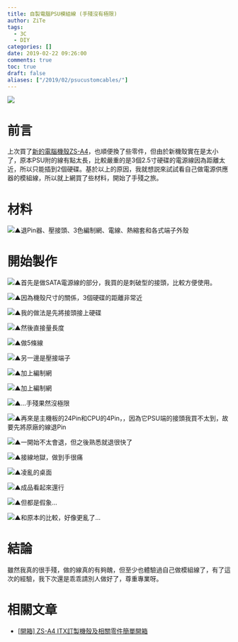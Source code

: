 ```yaml
---
title: 自製電腦PSU模組線 (手殘沒有極限)
author: ZiTe
tags:
  - 3C
  - DIY
categories: []
date: 2019-02-22 09:26:00
comments: true
toc: true
draft: false
aliases: ["/2019/02/psucustomcables/"]
---
```

![](https://1.bp.blogspot.com/-DWIH30NOyDI/XppYajhsUdI/AAAAAAAACFg/wPQROsxK1J0R6B1fgoHXJOisvhhVRSJDwCPcBGAsYHg/s640/ZPH_0309.JPG)

# 前言
上次買了[新的電腦機殼ZS-A4](/2019/02/unbox-zsa4itx/)，也順便換了些零件，但由於新機殼實在是太小了，原本PSU附的線有點太長，比較嚴重的是3個2.5寸硬碟的電源線因為距離太近，所以只能插到2個硬碟。基於以上的原因，我就想説來試試看自己做電源供應器的模組線，所以就上網買了些材料，開始了手殘之旅。

<!--more-->

# 材料

![▲退Pin器、壓接頭、3色編制網、電線、熱縮套和各式端子外殼](https://1.bp.blogspot.com/-EWtEbxLjS4E/XppYaoPVV2I/AAAAAAAACFg/uaQ5Z1Q_Rk4RIv-Cu-2NTjjXMKMd39FQwCPcBGAsYHg/s1600/ZPH_0266.JPG)

# 開始製作

![▲首先是做SATA電源線的部分，我買的是刺破型的接頭，比較方便使用。  ](https://1.bp.blogspot.com/-MlbTBRlPA5c/XppYaoJC1pI/AAAAAAAACFg/yvhG5UulaWYeEZVPNNBQuiX72bHGDhGgACPcBGAsYHg/s1600/ZPH_0271.JPG)

![▲因為機殼尺寸的關係，3個硬碟的距離非常近](https://1.bp.blogspot.com/-poRiXGsXJxM/XppYakaWIjI/AAAAAAAACFg/Ynnpx6BjrvMOd1ftxNXzlSqeR90DyD6nACPcBGAsYHg/s1600/ZPH_0269.JPG)

![▲我的做法是先將接頭接上硬碟](https://1.bp.blogspot.com/-y2Nm42qS21s/XppYakRP4hI/AAAAAAAACFg/1PV28La4JW8MWOHjKDhaFEl85Bf8Rf9EwCPcBGAsYHg/s1600/ZPH_0272.JPG)

![▲然後直接量長度](https://1.bp.blogspot.com/-eSocx7RGYG8/XppYastuYuI/AAAAAAAACFg/9QY9p6XOOqoROPlIJnfg7yOrg9-JKYJ1wCPcBGAsYHg/s1600/ZPH_0273.JPG)

![▲做5條線 ](https://1.bp.blogspot.com/-hghLMlHSehY/XppYakmJTHI/AAAAAAAACFg/vs9cp0oOQe8jcn7SP4MNYPRJcaHa5_qywCPcBGAsYHg/s1600/ZPH_0274.JPG)

![▲另一邊是壓接端子 ](https://1.bp.blogspot.com/-fUaj5mjq8lA/XppYasQGGYI/AAAAAAAACFg/5XMSUfeAhEoqC6q8UbLzgE1Q7huPErGvACPcBGAsYHg/s1600/ZPH_0279.JPG)

![▲加上編制網  ](https://1.bp.blogspot.com/-oEHQr0xudiE/XppYancr3jI/AAAAAAAACFg/J530xPv8pDw2fJ7gZd9xX0j6om8g5SGtQCPcBGAsYHg/s1600/ZPH_0280.JPG)

![▲加上編制網](https://1.bp.blogspot.com/-sgx8Cz_dSNw/XppYan-ARwI/AAAAAAAACFg/SuJNND5BW3Mf1X8DBwu0vr_4xpJJvhlQwCPcBGAsYHg/s1600/ZPH_0307.JPG)

![▲...手殘果然沒極限](https://1.bp.blogspot.com/-83HzNrd9qbM/XppYapqpikI/AAAAAAAACFg/W7SNvHxQDBIfw8upUXpuoYN0Qamfh1sfACPcBGAsYHg/s1600/ZPH_0275.JPG)

![▲再來是主機板的24Pin和CPU的4Pin，，因為它PSU端的接頭我買不太到，故要先將原廠的線退Pin](https://1.bp.blogspot.com/-k2kLmognHY4/XppYakIrBcI/AAAAAAAACFg/VL2Cot86eCYufvf8gFQQhfyQpOs-gtv0ACPcBGAsYHg/s1600/ZPH_0285.JPG)

![▲一開始不太會退，但之後熟悉就退很快了  ](https://1.bp.blogspot.com/-0VSeehEzx10/XppYav005nI/AAAAAAAACFg/pFcEhgL-X28xkpoXjnUfhmR7l8diBiu-gCPcBGAsYHg/s1600/ZPH_0286.JPG)

![▲接線地獄，做到手很痛](https://1.bp.blogspot.com/-p_6zdubEJcE/XppYai1AwPI/AAAAAAAACFg/gtn3d1BgW18YvBlCjwe8lTCRXIRrYmyZQCPcBGAsYHg/s1600/ZPH_0300.JPG)

![▲凌亂的桌面  ](https://1.bp.blogspot.com/-HqtR5oC0wn4/XppYapkk37I/AAAAAAAACFg/bC_ju-376P8htmk-dGxM50nOsDwI7GdqwCPcBGAsYHg/s1600/ZPH_0302.JPG)

![▲成品看起來還行](https://1.bp.blogspot.com/-bNQT25WOEvI/XppYapJweZI/AAAAAAAACFg/oeIF7ZjxoqooxCW7MrJNuRuZA7XzSUzUgCPcBGAsYHg/s1600/ZPH_0308.JPG)

![▲但都是假象...](https://1.bp.blogspot.com/-i2PxPSbhc1c/XppYalA_x9I/AAAAAAAACFg/Lrdge6_D-R4AQoppUz9cN5ltQthcglDEwCPcBGAsYHg/s1600/ZPH_0322.JPG)

![▲和原本的比較，好像更亂了...](https://1.bp.blogspot.com/-kBchy2UbDAg/XppYagGKBBI/AAAAAAAACFg/J2NWXUwA4NQ2OUyB3kt6tjWE6MBBGtoeQCPcBGAsYHg/s1600/ZPH_0267.JPG)

# 結論
雖然我真的很手殘，做的線真的有夠醜，但至少也體驗過自己做模組線了，有了這次的經驗，我下次還是乖乖請別人做好了，尊重專業呀。

# 相關文章

* [\[開箱\] ZS-A4 ITX訂製機殼及相關零件簡單開箱](/2019/02/unbox-zsa4itx/)
